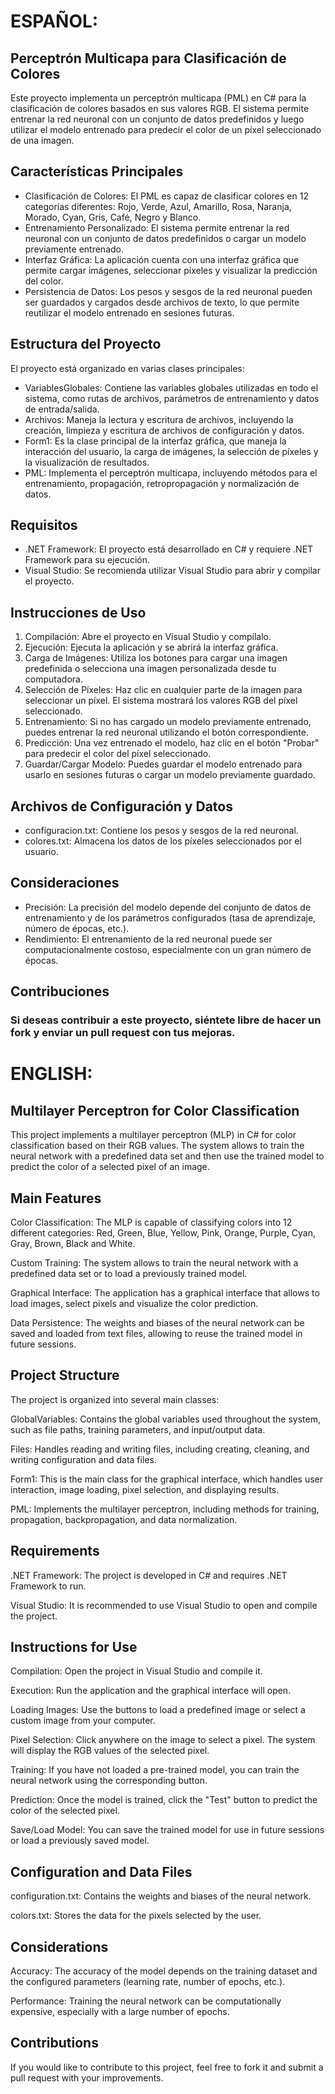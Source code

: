 <h1 text="bold">ESPAÑOL:</h1>

<h2 text="bold">Perceptrón Multicapa para Clasificación de Colores</h2>
Este proyecto implementa un perceptrón multicapa (PML) en C# para la clasificación de colores basados en sus valores RGB. El sistema permite entrenar la red neuronal con un conjunto de datos predefinidos y luego utilizar el modelo entrenado para predecir el color de un píxel seleccionado de una imagen.

<h2 text="bold">Características Principales</h2>

<ul> 
<li>Clasificación de Colores: El PML es capaz de clasificar colores en 12 categorías diferentes: Rojo, Verde, Azul, Amarillo, Rosa, Naranja, Morado, Cyan, Gris, Café, Negro y Blanco.</li>

<li>Entrenamiento Personalizado: El sistema permite entrenar la red neuronal con un conjunto de datos predefinidos o cargar un modelo previamente entrenado.</li>

<li>Interfaz Gráfica: La aplicación cuenta con una interfaz gráfica que permite cargar imágenes, seleccionar píxeles y visualizar la predicción del color.</li>

<li>Persistencia de Datos: Los pesos y sesgos de la red neuronal pueden ser guardados y cargados desde archivos de texto, lo que permite reutilizar el modelo entrenado en sesiones futuras.</li>
</ul>

<h2 text="bold">Estructura del Proyecto</h2>
El proyecto está organizado en varias clases principales:

<ul>
<li>VariablesGlobales: Contiene las variables globales utilizadas en todo el sistema, como rutas de archivos, parámetros de entrenamiento y datos de entrada/salida.</li>

<li>Archivos: Maneja la lectura y escritura de archivos, incluyendo la creación, limpieza y escritura de archivos de configuración y datos.</li>

<li>Form1: Es la clase principal de la interfaz gráfica, que maneja la interacción del usuario, la carga de imágenes, la selección de píxeles y la visualización de resultados.</li>

<li>PML: Implementa el perceptrón multicapa, incluyendo métodos para el entrenamiento, propagación, retropropagación y normalización de datos.</li>
</ul>

<h2 text="bold">Requisitos</h2>
<ul>
<li>.NET Framework: El proyecto está desarrollado en C# y requiere .NET Framework para su ejecución.</li>

<li>Visual Studio: Se recomienda utilizar Visual Studio para abrir y compilar el proyecto.</li>
</ul>
<h2 text="bold">Instrucciones de Uso</h2>
<ol>
<li>Compilación: Abre el proyecto en Visual Studio y compílalo.</li>

<li>Ejecución: Ejecuta la aplicación y se abrirá la interfaz gráfica.</li>

<li>Carga de Imágenes: Utiliza los botones para cargar una imagen predefinida o selecciona una imagen personalizada desde tu computadora.</li>

<li>Selección de Píxeles: Haz clic en cualquier parte de la imagen para seleccionar un píxel. El sistema mostrará los valores RGB del píxel seleccionado.</li>

<li>Entrenamiento: Si no has cargado un modelo previamente entrenado, puedes entrenar la red neuronal utilizando el botón correspondiente.</li>

<li>Predicción: Una vez entrenado el modelo, haz clic en el botón "Probar" para predecir el color del píxel seleccionado.</li>

<li>Guardar/Cargar Modelo: Puedes guardar el modelo entrenado para usarlo en sesiones futuras o cargar un modelo previamente guardado.</li>
</ol>
<h2 text="bold">Archivos de Configuración y Datos</h2>
<ul>
<li>configuracion.txt: Contiene los pesos y sesgos de la red neuronal.</li>

<li>colores.txt: Almacena los datos de los píxeles seleccionados por el usuario.</li>
</ul>
<h2 text="bold">Consideraciones</h2>
<ul>
<li>Precisión: La precisión del modelo depende del conjunto de datos de entrenamiento y de los parámetros configurados (tasa de aprendizaje, número de épocas, etc.).</li>

<li>Rendimiento: El entrenamiento de la red neuronal puede ser computacionalmente costoso, especialmente con un gran número de épocas.</li>
</ul>
<h2 text="bold">Contribuciones</h2>
<h3 text="bold">Si deseas contribuir a este proyecto, siéntete libre de hacer un fork y enviar un pull request con tus mejoras.</h3>


<h1 text="bold">ENGLISH:</h1>

<h2 text="bold">Multilayer Perceptron for Color Classification</h2>
This project implements a multilayer perceptron (MLP) in C# for color classification based on their RGB values. The system allows to train the neural network with a predefined data set and then use the trained model to predict the color of a selected pixel of an image.

<h2 text="bold">Main Features</h2>
Color Classification: The MLP is capable of classifying colors into 12 different categories: Red, Green, Blue, Yellow, Pink, Orange, Purple, Cyan, Gray, Brown, Black and White.

Custom Training: The system allows to train the neural network with a predefined data set or to load a previously trained model.

Graphical Interface: The application has a graphical interface that allows to load images, select pixels and visualize the color prediction.

Data Persistence: The weights and biases of the neural network can be saved and loaded from text files, allowing to reuse the trained model in future sessions.

<h2 text="bold">Project Structure</h2>
The project is organized into several main classes:

GlobalVariables: Contains the global variables used throughout the system, such as file paths, training parameters, and input/output data.

Files: Handles reading and writing files, including creating, cleaning, and writing configuration and data files.

Form1: This is the main class for the graphical interface, which handles user interaction, image loading, pixel selection, and displaying results.

PML: Implements the multilayer perceptron, including methods for training, propagation, backpropagation, and data normalization.

<h2 text="bold">Requirements</h2>
.NET Framework: The project is developed in C# and requires .NET Framework to run.

Visual Studio: It is recommended to use Visual Studio to open and compile the project.

<h2 text="bold">Instructions for Use</h2>
Compilation: Open the project in Visual Studio and compile it.

Execution: Run the application and the graphical interface will open.

Loading Images: Use the buttons to load a predefined image or select a custom image from your computer.

Pixel Selection: Click anywhere on the image to select a pixel. The system will display the RGB values ​​of the selected pixel.

Training: If you have not loaded a pre-trained model, you can train the neural network using the corresponding button.

Prediction: Once the model is trained, click the "Test" button to predict the color of the selected pixel.

Save/Load Model: You can save the trained model for use in future sessions or load a previously saved model.

<h2 text="bold">Configuration and Data Files</h2>
configuration.txt: Contains the weights and biases of the neural network.

colors.txt: Stores the data for the pixels selected by the user.

<h2 text="bold">Considerations</h2>
Accuracy: The accuracy of the model depends on the training dataset and the configured parameters (learning rate, number of epochs, etc.).

Performance: Training the neural network can be computationally expensive, especially with a large number of epochs.

<h2 text="bold">Contributions</h2>
If you would like to contribute to this project, feel free to fork it and submit a pull request with your improvements.
